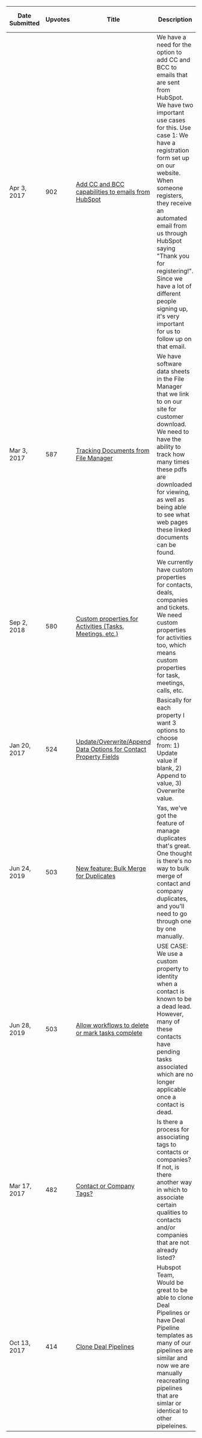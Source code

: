 | Date Submitted       | Upvotes | Title                                                                 | Description                                                                                                                                                                                                                                                                                                                                                                                               | Category             | Read More Link                                                                                                                       |
|----------------------|---------|-----------------------------------------------------------------------|-----------------------------------------------------------------------------------------------------------------------------------------------------------------------------------------------------------------------------------------------------------------------------------------------------------------------------------------------------------------------------------------------------------|----------------------|---------------------------------------------------------------------------------------------------------------------------------------|
| Apr 3, 2017          | 902     | [Add CC and BCC capabilities to emails from HubSpot](https://community.hubspot.com/t5/HubSpot-Ideas/Add-CC-and-BCC-capabilities-to-emails-from-HubSpot/idi-p/10967) | We have a need for the option to add CC and BCC to emails that are sent from HubSpot. We have two important use cases for this. Use case 1: We have a registration form set up on our website. When someone registers, they receive an automated email from us through HubSpot saying "Thank you for registering!". Since we have a lot of different people signing up, it's very important for us to follow up on that email. | Marketing Emails     | [Read more](https://community.hubspot.com/t5/HubSpot-Ideas/Add-CC-and-BCC-capabilities-to-emails-from-HubSpot/idi-p/10967#M920)    |
| Mar 3, 2017          | 587     | [Tracking Documents from File Manager](https://community.hubspot.com/t5/HubSpot-Ideas/Tracking-Documents-from-File-Manager/idi-p/8760)                | We have software data sheets in the File Manager that we link to on our site for customer download. We need to have the ability to track how many times these pdfs are downloaded for viewing, as well as being able to see what web pages these linked documents can be found.                                                                                                                                                 | File Manager         | [Read more](https://community.hubspot.com/t5/HubSpot-Ideas/Tracking-Documents-from-File-Manager/m-p/8760#M586)                     |
| Sep 2, 2018          | 580     | [Custom properties for Activities (Tasks, Meetings, etc.)](https://community.hubspot.com/t5/HubSpot-Ideas/Custom-properties-for-Activities-Tasks-Meetings-etc/idi-p/204853) | We currently have custom properties for contacts, deals, companies and tickets. We need custom properties for activities too, which means custom properties for task, meetings, calls, etc.                                                                                                    | Calling              | [Read more](https://community.hubspot.com/t5/HubSpot-Ideas/Custom-properties-for-Activities-Tasks-Meetings-etc/m-p/204853#M21551)              |
| Jan 20, 2017         | 524     | [Update/Overwrite/Append Data Options for Contact Property Fields](https://community.hubspot.com/t5/HubSpot-Ideas/Update-Overwrite-Append-Data-Options-for-Contact-Property-Fields/idi-p/5166) | Basically for each property I want 3 options to choose from: 1) Update value if blank, 2) Append to value, 3) Overwrite value.                                                                                                                                                                                                                                            | Contacts & Companies | [Read more](https://community.hubspot.com/t5/HubSpot-Ideas/Update-Overwrite-Append-Data-Options-for-Contact-Property-Fields/m-p/5166#M330) |
| Jun 24, 2019         | 503     | [New feature: Bulk Merge for Duplicates](https://community.hubspot.com/t5/HubSpot-Ideas/New-feature-Bulk-Merge-for-Duplicates/idi-p/276808)     | Yas, we've got the feature of manage duplicates that's great. One thought is there's no way to bulk merge of contact and company duplicates, and you'll need to go through one by one manually.                                                                                                                   | Contacts & Companies | [Read more](https://community.hubspot.com/t5/HubSpot-Ideas/New-feature-Bulk-Merge-for-Duplicates/m-p/276808#M36805)                       |
| Jun 28, 2019         | 503     | [Allow workflows to delete or mark tasks complete](https://community.hubspot.com/t5/HubSpot-Ideas/Allow-workflows-to-delete-or-mark-tasks-complete/idi-p/277820) | USE CASE: We use a custom property to identity when a contact is known to be a dead lead. However, many of these contacts have pending tasks associated which are no longer applicable once a contact is dead.                                                                                                           | Workflows            | [Read more](https://community.hubspot.com/t5/HubSpot-Ideas/Allow-workflows-to-delete-or-mark-tasks-complete/m-p/277820#M37099)          |
| Mar 17, 2017         | 482     | [Contact or Company Tags?](https://community.hubspot.com/t5/HubSpot-Ideas/Contact-or-Company-Tags/idi-p/9648)                        | Is there a process for associating tags to contacts or companies? If not, is there another way in which to associate certain qualities to contacts and/or companies that are not already listed?                                                                                                                                                                       | Contacts & Companies | [Read more](https://community.hubspot.com/t5/HubSpot-Ideas/Contact-or-Company-Tags/m-p/9648#M8067)                                    |
| Oct 13, 2017         | 414     | [Clone Deal Pipelines](https://community.hubspot.com/t5/HubSpot-Ideas/Clone-Deal-Pipelines/idi-p/15444)                           | Hubspot Team, Would be great to be able to clone Deal Pipelines or have Deal Pipeline templates as many of our pipelines are similar and now we are manually reacreating pipelines that are simlar or identical to other pipeleines.                                                                                                 | Deals                | [Read more](https://community.hubspot.com/t5/HubSpot-Ideas/Clone-Deal-Pipelines/m-p/15444#M2421)                                          |
```